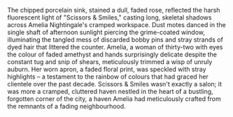 The chipped porcelain sink, stained a dull, faded rose, reflected the harsh fluorescent light of "Scissors & Smiles," casting long, skeletal shadows across Amelia Nightingale's cramped workspace.  Dust motes danced in the single shaft of afternoon sunlight piercing the grime-coated window, illuminating the tangled mess of discarded bobby pins and stray strands of dyed hair that littered the counter.  Amelia, a woman of thirty-two with eyes the colour of faded amethyst and hands surprisingly delicate despite the constant tug and snip of shears, meticulously trimmed a wisp of unruly auburn.  Her worn apron, a faded floral print, was speckled with stray highlights – a testament to the rainbow of colours that had graced her clientele over the past decade.  Scissors & Smiles wasn't exactly a salon; it was more a cramped, cluttered haven nestled in the heart of a bustling, forgotten corner of the city, a haven Amelia had meticulously crafted from the remnants of a fading neighbourhood.
